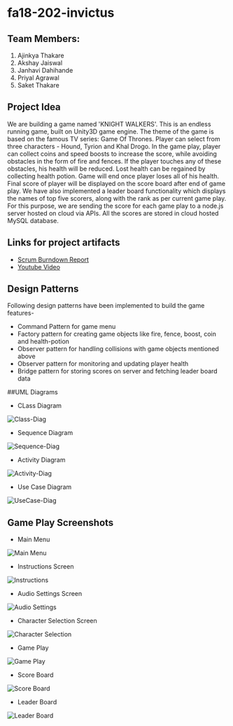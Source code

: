 # fa18-202-invictus

## Team Members:
1. Ajinkya Thakare
2. Akshay Jaiswal
3. Janhavi Dahihande
4. Priyal Agrawal
5. Saket Thakare

## Project Idea
We are building a game named 'KNIGHT WALKERS'. This is an endless running game, built on Unity3D game engine. The theme of the game is based on the famous TV series: Game Of Thrones. Player can select from three characters - Hound, Tyrion and Khal Drogo. In the game play, player can collect coins and speed boosts to increase the score, while avoiding obstacles in the form of fire and fences. If the player touches any of these obstacles, his health will be reduced. Lost health can be regained by collecting health potion. Game will end once player loses all of his health. Final score of player will be displayed on the score board after end of game play. We have also implemented a leader board functionality which displays the names of top five scorers, along with the rank as per current game play. For this purpose, we are sending the score for each game play to a node.js server hosted on cloud via APIs. All the scores are stored in cloud hosted MySQL database. 

## Links for project artifacts
- [Scrum Burndown Report](https://docs.google.com/spreadsheets/d/1qdxA9J2GmQgTRxZWQmVfwAh1nfhN67ZLgx6fR960424/edit#gid=0)
- [Youtube Video](https://www.youtube.com/watch?v=OrZNK9s57qU)

## Design Patterns
Following design patterns have been implemented to build the game features-

- Command Pattern for game menu
- Factory pattern for creating game objects like fire, fence, boost, coin and health-potion
- Observer pattern for handling collisions with game objects mentioned above
- Observer pattern for monitoring and updating player health
- Bridge pattern for storing scores on server and fetching leader board data

##UML Diagrams

- CLass Diagram

![Class-Diag](./Project%20Reports/UML%20Diagrams/ClassDiagram.png)

- Sequence Diagram

![Sequence-Diag](./Project%20Reports/UML%20Diagrams/SequenceDiagram.png)

- Activity Diagram

![Activity-Diag](./Project%20Reports/UML%20Diagrams/ActivityDiagram.png)

- Use Case Diagram

![UseCase-Diag](./Project%20Reports/UML%20Diagrams/UseCase.png)

## Game Play Screenshots

- Main Menu

![Main Menu](./Project%20Reports/Game%20Screenshots/MainMenu.png)

- Instructions Screen

![Instructions](./Project%20Reports/Game%20Screenshots/InstructionsMenu.png)

- Audio Settings Screen

![Audio Settings](./Project%20Reports/Game%20Screenshots/AudioSettingsMenu.png)

- Character Selection Screen

![Character Selection](./Project%20Reports/Game%20Screenshots/CharacterSelectionMenu.png)

- Game Play

![Game Play](./Project%20Reports/Game%20Screenshots/GamePlay.png)

- Score Board

![Score Board](./Project%20Reports/Game%20Screenshots/ScoreBoard.png)

- Leader Board

![Leader Board](./Project%20Reports/Game%20Screenshots/LeaderBoard.png)


